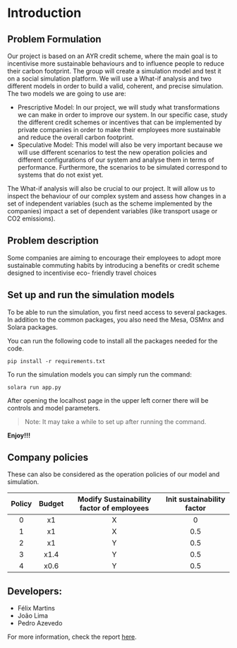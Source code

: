 # Introduction

## Problem Formulation

Our project is based on an AYR credit scheme, where the main goal is to incentivise
more sustainable behaviours and to influence people to reduce their carbon footprint. The
group will create a simulation model and test it on a social simulation platform.
We will use a What-if analysis and two different models in order to build a valid,
coherent, and precise simulation. The two models we are going to use are:

- Prescriptive Model: In our project, we will study what transformations we can
make in order to improve our system. In our specific case, study the different credit
schemes or incentives that can be implemented by private companies in order to make
their employees more sustainable and reduce the overall carbon footprint.
- Speculative Model: This model will also be very important because we will use
different scenarios to test the new operation policies and different configurations of
our system and analyse them in terms of performance. Furthermore, the scenarios to
be simulated correspond to systems that do not exist yet.

The What-if analysis will also be crucial to our project. It will allow us to inspect the
behaviour of our complex system and assess how changes in a set of independent variables
(such as the scheme implemented by the companies) impact a set of dependent variables
(like transport usage or CO2 emissions).

## Problem description

Some companies are aiming to encourage their employees to adopt more sustainable
commuting habits by introducing a benefits or credit scheme designed to incentivise eco-
friendly travel choices

## Set up and run the simulation models

To be able to run the simulation, you first need access to several packages. In addition to the common packages, you also need the Mesa, OSMnx and Solara packages.

You can run the following code to install all the packages needed for the code.

`pip install -r requirements.txt`

To run the simulation models you can simply run the command:

`solara run app.py`


After opening the localhost page in the upper left corner there will be controls and model parameters.

> Note: It may take a while to set up after running the command.

**Enjoy!!!**

## Company policies

These can also be considered as the operation policies of our model and simulation.

| Policy | Budget | Modify Sustainability factor of employees | Init sustainability factor |
| :-:|:-:|:-:|:-:|
| 0 | x1 |X | 0 |
| 1 | x1 | X | 0.5 |
| 2 | x1 | Y | 0.5 |
| 3 | x1.4 | Y | 0.5 |
| 4| x0.6 | Y | 0.5 |


## Developers:

- Félix Martins
- João Lima
- Pedro Azevedo

For more information, check the report [here](doc/MS_CP1_WG_4.pdf).
